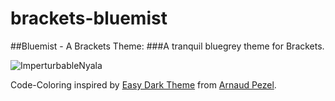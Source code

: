 # brackets-bluemist

##Bluemist - A Brackets Theme:
###A tranquil bluegrey theme for Brackets.

![ImperturbableNyala](https://user-images.githubusercontent.com/2411715/122670440-58496e00-d1c2-11eb-872c-a0832d579fa4.png)

Code-Coloring inspired by [Easy Dark Theme](https://github.com/apezel/brackets-easy-dark/blob/master/theme.css) from [Arnaud Pezel](https://github.com/apezel).
